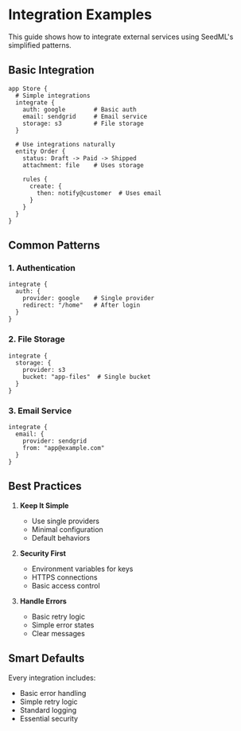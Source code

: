 # Integration Examples

This guide shows how to integrate external services using SeedML's simplified patterns.

## Basic Integration

```seedml
app Store {
  # Simple integrations
  integrate {
    auth: google        # Basic auth
    email: sendgrid     # Email service
    storage: s3         # File storage
  }

  # Use integrations naturally
  entity Order {
    status: Draft -> Paid -> Shipped
    attachment: file    # Uses storage

    rules {
      create: {
        then: notify@customer  # Uses email
      }
    }
  }
}
```

## Common Patterns

### 1. Authentication
```seedml
integrate {
  auth: {
    provider: google    # Single provider
    redirect: "/home"   # After login
  }
}
```

### 2. File Storage 
```seedml
integrate {
  storage: {
    provider: s3
    bucket: "app-files"  # Single bucket
  }
}
```

### 3. Email Service
```seedml
integrate {
  email: {
    provider: sendgrid
    from: "app@example.com"
  }
}
```

## Best Practices

1. **Keep It Simple**
   - Use single providers
   - Minimal configuration
   - Default behaviors

2. **Security First**
   - Environment variables for keys
   - HTTPS connections
   - Basic access control

3. **Handle Errors**
   - Basic retry logic
   - Simple error states
   - Clear messages

## Smart Defaults

Every integration includes:
- Basic error handling
- Simple retry logic
- Standard logging
- Essential security
